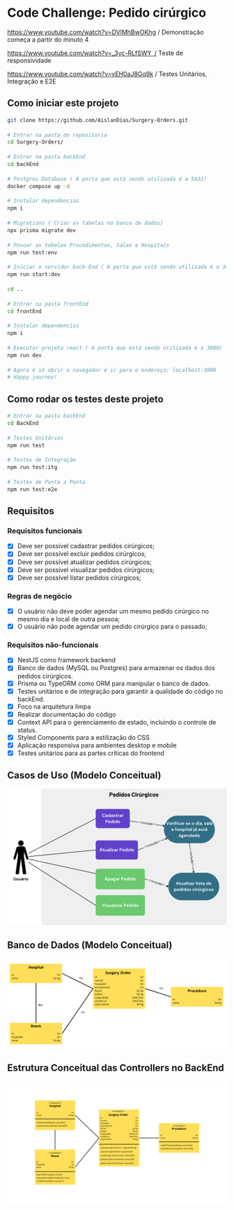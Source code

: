  
# Code Challenge: Pedido cirúrgico
https://www.youtube.com/watch?v=DVlMhBwOKhg  / Demonstração começa a partir do minuto 4

https://www.youtube.com/watch?v=_3yc-RLfSWY / Teste de responsividade

https://www.youtube.com/watch?v=vEH0aJ8Gq9k  / Testes Unitários, Integração e E2E

## Como iniciar este projeto

```bash
git clone https://github.com/AislanDias/Surgery-Orders.git

# Entrar na pasta do repositorio
cd Surgery-Orders/

# Entrar na pasta backEnd
cd backEnd

# Postgres Database ( A porta que está sendo utilizada é a 5432)
docker compose up -d

# Instalar dependencias
npm i

# Migrations ( Criar as tabelas no banco de dados)
npx prisma migrate dev

# Povoar as tabelas Procedimentos, Salas e Hospitais
npm run test:env

# Iniciar o servidor back-End ( A porta que está sendo utilizada é a 3443)
npm run start:dev

cd ..

# Entrar na pasta frontEnd
cd frontEnd

# Instalar dependencias
npm i

# Executar projeto react ( A porta que está sendo utilizada é a 3000)
npm run dev

# Agora é só abrir o navegador e ir para o endereço: localhost:3000
# Happy journey!
```

## Como rodar os testes deste projeto

```bash
# Entrar na pasta backEnd
cd BackEnd

# Testes Unitários
npm run test

# Testes de Integração
npm run test:itg

# Testes de Ponta a Ponta
npm run test:e2e
```

## Requisitos

### Requisitos funcionais

- [x] Deve ser possível cadastrar pedidos cirúrgicos;
- [x] Deve ser possível excluir pedidos cirúrgicos;
- [x] Deve ser possível atualizar pedidos cirúrgicos;
- [x] Deve ser possível visualizar pedidos cirúrgicos;
- [x] Deve ser possível listar pedidos cirúrgicos;

### Regras de negócio

- [x] O usuário não deve poder agendar um mesmo pedido cirúrgico no mesmo dia e local de outra pessoa;
- [x] O usuário não pode agendar um pedido cirúrgico para o passado;

### Requisitos não-funcionais

- [x] NestJS como framework backend
- [x] Banco de dados (MySQL ou Postgres) para armazenar os dados dos pedidos cirúrgicos.
- [x] Prisma ou TypeORM como ORM para manipular o banco de dados.
- [x] Testes unitários e de integração para garantir a qualidade do código no backEnd.
- [x] Foco na arquitetura limpa
- [x] Realizar documentação do código
- [x] Context API para o gerenciamento de estado, incluindo o controle de status.
- [x] Styled Components para a estilização do CSS
- [x] Aplicação responsiva para ambientes desktop e mobile
- [x] Testes unitários para as partes críticas do frontend

## Casos de Uso (Modelo Conceitual)

![Alt text](<assets/Modelo Casos de Uso.png>)

## Banco de Dados (Modelo Conceitual)

![Alt text](<assets/Modelo Conceitual Banco de Dados.png>)

## Estrutura Conceitual das Controllers no BackEnd

![Alt text](assets/Controller.png)

